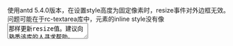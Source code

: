 使用antd 5.4.0版本，在设置style高度为固定像素时，resize事件对外边框无效。问题可能在于rc-textarea库中，<span>元素的inline style没有像<textarea>那样更新resize值。建议向熟悉该库的人寻求帮助。
